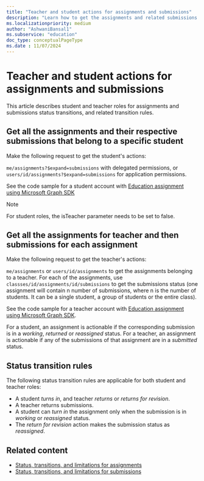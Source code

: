 ```yaml
---
title: "Teacher and student actions for assignments and submissions"
description: "Learn how to get the assignments and related submissions for Teachers and Students with status transition rules."
ms.localizationpriority: medium
author: "AshwaniBansal1"
ms.subservice: "education"
doc_type: conceptualPageType
ms.date : 11/07/2024
---
```


# Teacher and student actions for assignments and submissions

This article describes student and teacher roles for assignments and submissions status transitions, and related transition rules.

## Get all the assignments and their respective submissions that belong to a specific student

Make the following request to get the student's actions:

`me/assignments?$expand=submissions` with delegated permissions, or `users/id/assignments?$expand=submissions` for application permissions.

See the code sample for a student account with [Education assignment using Microsoft Graph SDK](https://github.com/microsoft/edu-assignments-graph-sdk/blob/main/samples/csharp/MicrosoftEduGraphSamples/Workflows/AssignmentWorkflow.cs#L62)

> [!NOTE]
> For student roles, the isTeacher parameter needs to be set to false.

## Get all the assignments for teacher and then submissions for each assignment

Make the following request to get the teacher's actions:

`me/assignments` or `users/id/assignments` to get the assignments belonging to a teacher.
For each of the assignments, use `classses/id/assignments/id/submissions` to get the submissions status (one assignment will contain n number of submissions, where n is the number of students. It can be a single student, a group of students or the entire class).

See the code sample for a teacher account with [Education assignment using Microsoft Graph SDK](https://github.com/microsoft/edu-assignments-graph-sdk/blob/main/samples/csharp/MicrosoftEduGraphSamples/Workflows/AssignmentWorkflow.cs#L62).

For a student, an assignment is actionable if the corresponding submission is in a *working*, *returned* or *reassigned* status. For a teacher, an assignment is actionable if any of the submissions of that assignment are in a *submitted* status.

## Status transition rules

The following status transition rules are applicable for both student and teacher roles: 

* A student *turns in*, and teacher *returns* or *returns for revision*.
* A teacher returns submissions.
* A student can *turn in* the assignment only when the submission is in *working* or *reassigned* status.
* The *return for revision* action makes the submission status as *reassigned*.

## Related content

- [Status, transitions, and limitations for assignments](./assignments-status-transition.md)
- [Status, transitions, and limitations for submissions](./submissions-status-transition.md)
